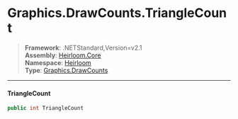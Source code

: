 # Graphics.DrawCounts.TriangleCount

> **Framework**: .NETStandard,Version=v2.1  
> **Assembly**: [Heirloom.Core][0]  
> **Namespace**: [Heirloom][0]  
> **Type**: [Graphics.DrawCounts][1]  

--------------------------------------------------------------------------------

#### TriangleCount

```cs
public int TriangleCount
```

[0]: ../Heirloom.Core.md
[1]: Heirloom.Graphics.DrawCounts.md
